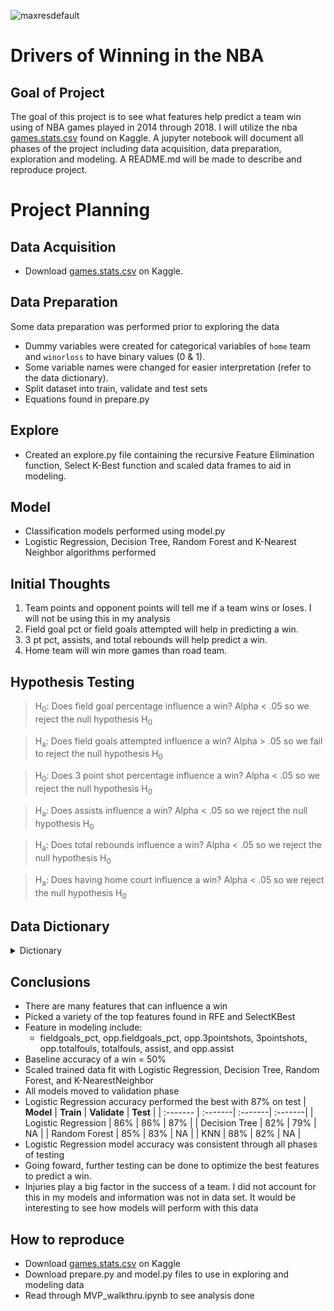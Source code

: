 ![maxresdefault](https://user-images.githubusercontent.com/62911364/100548752-211a6c00-3234-11eb-949c-38d71486c989.jpg)
# Drivers of Winning in the NBA

## Goal of Project
The goal of this project is to see what features help predict a team win using of NBA games played in 2014 through 2018. I will utilize the nba [games.stats.csv](https://www.kaggle.com/ionaskel/nba-games-stats-from-2014-to-2018) found on Kaggle. A jupyter notebook will document all phases of the project including data acquisition, data preparation, exploration and modeling. A README.md will be made to describe and reproduce project.

# Project Planning
  
## Data Acquisition
- Download [games.stats.csv](https://www.kaggle.com/ionaskel/nba-games-stats-from-2014-to-2018) on Kaggle.

## Data Preparation
Some data preparation was performed prior to exploring the data 
- Dummy variables were created for categorical variables of ```home``` team and ```winorloss``` to have binary values (0 & 1).   
- Some variable names were changed for easier interpretation (refer to the data dictionary).
- Split dataset into train, validate and test sets
- Equations found in prepare.py

## Explore
- Created an explore.py file containing the recursive Feature Elimination function, Select K-Best function and scaled data frames to aid in modeling.

## Model
- Classification models performed using model.py
- Logistic Regression, Decision Tree, Random Forest and K-Nearest Neighbor algorithms performed

## Initial Thoughts
1. Team points and opponent points will tell me if a team wins or loses. I will not be using this in my analysis
2. Field goal pct or field goals attempted will help in predicting a win.
3. 3 pt pct, assists, and total rebounds will help predict a win.
4. Home team will win more games than road team.

## Hypothesis Testing
> H<sub>0</sub>: Does field goal percentage influence a win? Alpha < .05 so we reject the null hypothesis H<sub>0</sub> 

> H<sub>a</sub>: Does field goals attempted influence a win? Alpha > .05 so we fail to reject the null hypothesis H<sub>0</sub> 

> H<sub>0</sub>: Does 3 point shot percentage influence a win? Alpha < .05 so we reject the null hypothesis H<sub>0</sub> 

> H<sub>a</sub>: Does assists influence a win? Alpha < .05 so we reject the null hypothesis H<sub>0</sub> 

> H<sub>a</sub>: Does total rebounds influence a win? Alpha < .05 so we reject the null hypothesis H<sub>0</sub> 

> H<sub>a</sub>: Does having home court influence a win? Alpha < .05 so we reject the null hypothesis H<sub>0</sub> 


## Data Dictionary

<details>
  <summary>Dictionary</summary>
  
| **Column** | **Definition** |
| :------- | :-------|
| team | Name of the home team  |
| game | Game number in season |
| date | Date game played |
| opponent | Opponent team name |
| teampoints | Home team score |
| opponentpoints | Opponent score|
| fieldgoals | Number of field goals made by home team|
| fieldgoalsattempted | Number of field goals attempted by home team|
| fieldgoal_pct | Field goal percentage for home team |
| x3pointshots | 3 point shots made by the home team |
| freethrows | Free throws made by the home team |
| freethrowsattempted | Free throws attempted by home team |
| freethrows_pct | Free throw percentage of home team|
| offrebounds | Number of offensive rebounds by the home team |
| totalrebounds | Total number of rebounds by the home team |
| assists | Number of assist by the home team |
| steals | Number of steals by the home team |
| blocks | Number of blocks by the home team |
| turnovers | Number of turnovers by the home team |
| totalfouls | Number of fouls by the home team |
| opp.fieldgoals| Opponents field goal percentage |
| opp.fieldgoalsattempted| Opponents field goals attempted |
| opp_fieldgoal_pct | Opponents field goal percentage |
| opp.3pointshots | Opponents 3 point shots made |
| opp.3pointshotsattempted | Opponents 3 point field goal percentage attempted |
| opp_3pointshots_pct | Opponents 3 point field goal percentage |
| opp.freethrows | Opponents free throws made |
| opp.freethrowsattempted | Opponents free throws attempted |
| opp_freethrows_pct | Opponents free throw percentage |
| opp.offrebounds | Opponents offensive rebounds |
| opp.totalrebounds | Opponents total rebounds |
| opp.assists | Opponents total number of assists |
| opp.steals | Opponents total number of steals |
| opp.blocks | Opponents total number of blocks |
| opp.turnovers | Opponents total number of turnovers |
| opp.totalfouls | Opponents total fouls |
| is_home | Away team = 0 Home team = 1 |

| **Target** | **Definition** |
| :------- | :-------|
| win | Loss = 0 win = 1 |
</details>
  
## Conclusions
- There are many features that can influence a win
- Picked a variety of the top features found in RFE and SelectKBest
- Feature in modeling include:
    - fieldgoals_pct, opp.fieldgoals_pct, opp.3pointshots, 3pointshots, opp.totalfouls, totalfouls, assist, and opp.assist
- Baseline accuracy of a win = 50%
- Scaled trained data fit with Logistic Regression, Decision Tree, Random Forest, and K-NearestNeighbor
- All models moved to validation phase
- Logistic Regression accuracy performed the best with 87% on test
    | **Model** | **Train** | **Validate** | **Test** |
    | :------- | :-------| :-------| :-------|
    | Logistic Regression | 86% | 86% | 87% |
    | Decision Tree | 82% | 79% | NA |
    | Random Forest | 85% | 83% | NA |
    | KNN | 88% | 82% | NA |
- Logistic Regression model accuracy was consistent through all phases of testing 
- Going foward, further testing can be done to optimize the best features to predict a win.
- Injuries play a big factor in the success of a team. I did not account for this in my models and information was not in data set. It would be interesting to see how models will perform with this data

## How to reproduce

- Download [games.stats.csv](https://www.kaggle.com/ionaskel/nba-games-stats-from-2014-to-2018) on Kaggle
- Download prepare.py and model.py files to use in exploring and modeling data
- Read through MVP_walkthru.ipynb to see analysis done

